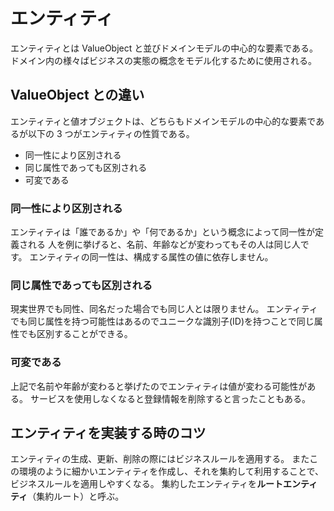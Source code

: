# エンティティ

エンティティとは ValueObject と並びドメインモデルの中心的な要素である。
ドメイン内の様々ばビジネスの実態の概念をモデル化するために使用される。

## ValueObject との違い

エンティティと値オブジェクトは、どちらもドメインモデルの中心的な要素であるが以下の 3 つがエンティティの性質である。

- 同一性により区別される
- 同じ属性であっても区別される
- 可変である

### 同一性により区別される

エンティティは「誰であるか」や「何であるか」という概念によって同一性が定義される
人を例に挙げると、名前、年齢などが変わってもその人は同じ人です。
エンティティの同一性は、構成する属性の値に依存しません。

### 同じ属性であっても区別される

現実世界でも同性、同名だった場合でも同じ人とは限りません。
エンティティでも同じ属性を持つ可能性はあるのでユニークな識別子(ID)を持つことで同じ属性でも区別することができる。

### 可変である

上記で名前や年齢が変わると挙げたのでエンティティは値が変わる可能性がある。
サービスを使用しなくなると登録情報を削除すると言ったこともある。

## エンティティを実装する時のコツ

エンティティの生成、更新、削除の際にはビジネスルールを適用する。
またこの環境のように細かいエンティティを作成し、それを集約して利用することで、ビジネスルールを適用しやすくなる。
集約したエンティティを**ルートエンティティ**（集約ルート）と呼ぶ。
